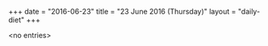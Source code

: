 +++
date = "2016-06-23"
title = "23 June 2016 (Thursday)"
layout = "daily-diet"
+++

<p>&lt;no entries&gt;</p>